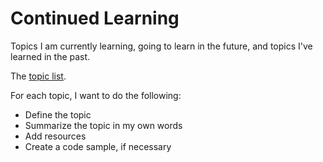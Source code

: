 # Continued Learning

Topics I am currently learning, going to learn in the future, and topics I've learned in the past. 

The [topic list](./topics/index).

For each topic, I want to do the following:

* Define the topic
* Summarize the topic in my own words
* Add resources
* Create a code sample, if necessary


